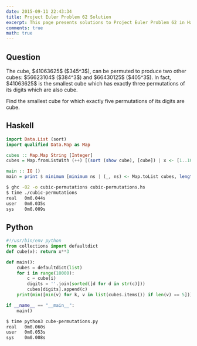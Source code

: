 ```yaml
---
date: 2015-09-11 22:43:34
title: Project Euler Problem 62 Solution
excerpt: This page presents solutions to Project Euler Problem 62 in Haskell and Python.
comments: true
math: true
---
```



## Question

<p>
The cube, $41063625$ ($345^3$), can be permuted to produce two other cubes: $56623104$ ($384^3$) and $66430125$ ($405^3$). 
In fact, $41063625$ is the smallest cube which has exactly three permutations of its digits which are also cube.
</p>

<p>
Find the smallest cube for which exactly five permutations of its digits are cube.
</p>






## Haskell

```haskell
import Data.List (sort)
import qualified Data.Map as Map

cubes :: Map.Map String [Integer]
cubes = Map.fromListWith (++) [(sort (show cube), [cube]) | x <- [1..10000], let cube = x^3]

main :: IO ()
main = print $ minimum [minimum ns | (_, ns) <- Map.toList cubes, length ns == 5]
```


```bash
$ ghc -O2 -o cubic-permutations cubic-permutations.hs
$ time ./cubic-permutations
real   0m0.044s
user   0m0.035s
sys    0m0.009s
```



## Python

```python
#!/usr/bin/env python
from collections import defaultdict
def cube(x): return x**3

def main():
    cubes = defaultdict(list)
    for i in range(10000):
        c = cube(i)
        digits = ''.join(sorted([d for d in str(c)]))
        cubes[digits].append(c)
    print(min([min(v) for k, v in list(cubes.items()) if len(v) == 5]))

if __name__ == "__main__":
    main()
```


```bash
$ time python3 cube-permutations.py
real   0m0.060s
user   0m0.053s
sys    0m0.008s
```


